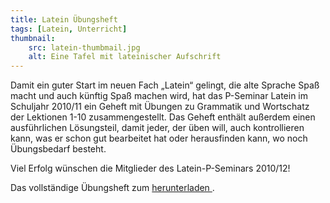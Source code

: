 ```yaml
---
title: Latein Übungsheft
tags: [Latein, Unterricht]
thumbnail:
    src: latein-thumbmail.jpg
    alt: Eine Tafel mit lateinischer Aufschrift
---
```

<p>
Damit ein guter Start im neuen Fach „Latein“ gelingt, die alte Sprache
Spaß macht und auch künftig Spaß machen wird, hat das P-Seminar Latein
im Schuljahr 2010/11 ein Geheft mit Übungen zu Grammatik und
Wortschatz der Lektionen 1-10 zusammengestellt. Das Geheft enthält
außerdem einen ausführlichen Lösungsteil, damit jeder, der üben will,
auch kontrollieren kann, was er schon gut bearbeitet hat oder
herausfinden kann, wo noch Übungsbedarf besteht.
</p>
    
<p>Viel Erfolg wünschen die Mitglieder des Latein-P-Seminars 2010/12!</p>
    
<p>Das vollständige Übungsheft zum <a href=> herunterladen <!--VERLINKE MICH--></a>.</p>
